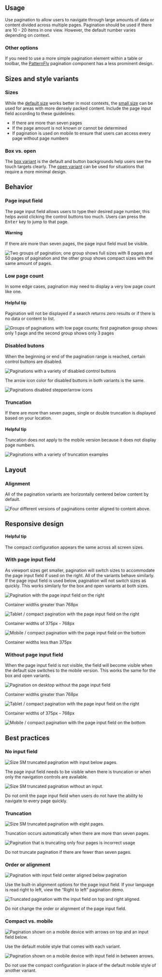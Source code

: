 ## Usage

Use pagination to allow users to navigate through large amounts of data or content divided across multiple pages. Pagination should be used if there are 10 - 20 items in one view. However, the default number varies depending on context.

### Other options

If you need to use a more simple pagination element within a table or toolbar, the [PatternFly](https://www.patternfly.org/v4/components/pagination/design-guidelines/) pagination component has a less prominent design.


## Sizes and style variants

### Sizes

While the [default size](/elements/pagination/style/#default/) works better in most contexts, the [small size](/elements/pagination/style/#small/) can be used for areas with more densely packed content. Include the page input field according to these guidelines:

- If there are more than seven pages
- If the page amount is not known or cannot be determined
- If pagination is used on mobile to ensure that users can access every page without page numbers

### Box vs. open

The [box variant](/elements/pagination/style/#box-variant) is the default and button backgrounds help users see the touch targets clearly. The [open variant](/elements/pagination/style/#open-variant) can be used for situations that require a more minimal design.

## Behavior

### Page input field

The page input field allows users to type their desired page number, this helps avoid clicking the control buttons too much. Users can press the <kbd>Enter</kbd> key to jump to that page.

<rh-alert state="warning">
  <h4 slot="header">Warning</h4>
  <p>If there are more than seven pages, the page input field must be visible.</p>
</rh-alert>

<uxdot-example width-adjustment="736px">
  <img src="{{ '../pagination-guidelines-page-input-field.svg' | url }}" alt="Two groups of pagination; one group shows full sizes with 8 pages and 50 pages of pagination and the other group shows compact sizes with the same amount of pages.">
</uxdot-example>

### Low page count

In some edge cases, pagination may need to display a very low page count like one.

<rh-alert state="info">
  <h4 slot="header">Helpful tip</h4>
  <p>Pagination will not be displayed if a search returns zero results or if there is no data or content to list.</p>
</rh-alert>

<uxdot-example width-adjustment="736px">
  <img src="{{ '../pagination-guidelines-low-page-count.svg' | url }}" alt="Groups of paginations with low page counts; first pagination group shows only 1 page and the second group shows only 3 pages">
</uxdot-example>

### Disabled butons

When the beginning or end of the pagination range is reached, certain control buttons are disabled.

<uxdot-example width-adjustment="736px">
  <img src="{{ '../pagination-guidelines-disabled-buttons-1.svg' | url }}" alt="Paginations with a variety of disabled control buttons">
</uxdot-example>

The arrow icon color for disabled buttons in both variants is the same.

<uxdot-example width-adjustment="736px">
  <img src="{{ '../pagination-guidelines-disabled-buttons-2.svg' | url }}" alt="Paginations disabled stepper/arrow icons">
</uxdot-example>

### Truncation

If there are more than seven pages, single or double truncation is displayed based on your location.

<rh-alert state="info">
  <h4 slot="header">Helpful tip</h4>
  <p>Truncation does not apply to the mobile version because it does not display page numbers.</p>
</rh-alert>

<uxdot-example width-adjustment="736px">
  <img src="{{ '../pagination-guidelines-truncation.svg' | url }}" alt="Paginations with a variety of truncation examples">
</uxdot-example>


## Layout

### Alignment

All of the pagination variants are horizontally centered below content by default.

<uxdot-example width-adjustment="800px">
  <img src="{{ '../pagination-layout-alignment.svg' | url }}" alt="Four different versions of paginations center aligned to content above.">
</uxdot-example>

## Responsive design

<rh-alert state="info">
  <h4 slot="header">Helpful tip</h4>
  <p>The compact configuration appears the same across all screen sizes.</p>
</rh-alert>

### With page input field

As viewport sizes get smaller, pagination will switch sizes to accommodate the page input field if used on the right. All of the variants behave similarly. If the page input field is used below, pagination will not switch sizes as quickly. This works similarly for the box and open variants at both sizes.

<uxdot-example width-adjustment="1140px" variant="full" alignment="left" no-border>
  <img src="{{ '../pagination-guidelines-responsive-with-pif-desktop.svg' | url }}" alt="Pagination with the page input field on the right">
</uxdot-example>

Container widths greater than 768px

<uxdot-example width-adjustment="576px" variant="full" alignment="left" no-border>
  <img src="{{ '../pagination-guidelines-responsive-with-pif-tablet.svg' | url }}" alt="Tablet / compact pagination with the page input field on the right">
</uxdot-example>

Container widths of 375px - 768px

<uxdot-example width-adjustment="360px" variant="full" alignment="left" no-border>
  <img src="{{ '../pagination-guidelines-responsive-with-pif-mobile.svg' | url }}" alt="Mobile / compact pagination with the page input field on the bottom">
</uxdot-example>

Container widths less than 375px

### Without page input field

When the page input field is not visible, the field will become visible when the default size switches to the mobile version. This works the same for the box and open variants.

<uxdot-example width-adjustment="1140px" variant="full" alignment="left" no-border>
  <img src="{{ '../pagination-guidelines-responsive-no-pif-desktop.svg' | url }}" alt="Pagination on desktop without the page input field">
</uxdot-example>

Container widths greater than 768px

<uxdot-example width-adjustment="576px" variant="full" alignment="left" no-border>
  <img src="{{ '../pagination-guidelines-responsive-no-pif-tablet.svg' | url }}" alt="Tablet / compact pagination with the page input field on the right">
</uxdot-example>

Container widths of 375px - 768px

<uxdot-example width-adjustment="360px" variant="full" alignment="left" no-border>
  <img src="{{ '../pagination-guidelines-responsive-no-pif-mobile.svg' | url }}" alt="Mobile / compact pagination with the page input field on the bottom">
</uxdot-example>


## Best practices

### No input field

<div class="grid sm-two-columns">
  <uxdot-best-practice do>
    <uxdot-example slot="image" width-adjustment="372px">
      <img src="{{ '../pagination-guidelines-best-practices-1-do.svg' | url }}" alt="Size SM truncated pagination with input below pages.">
    </uxdot-example>
    <p>The page input field needs to be visible when there is truncation or when only the navigation controls are available.</p>
  </uxdot-best-practice>
  <uxdot-best-practice dont>
    <uxdot-example slot="image" width-adjustment="372px">
      <img src="../pagination-guidelines-best-practices-1-dont.svg" alt="Size SM truncated pagination without an input.">
    </uxdot-example>
    <p>Do not omit the page input field when users do not have the ability to navigate to every page quickly.</p>
  </uxdot-best-practice>
</div>

### Truncation

<div class="grid sm-two-columns">
  <uxdot-best-practice do>
    <uxdot-example slot="image" width-adjustment="372px">
      <img src="{{ '../pagination-guidelines-best-practices-2-do.svg' | url }}" alt="Size SM truncated pagination with eight pages.">
    </uxdot-example>
    <p>Truncation occurs automatically when there are more than seven pages.</p>
  </uxdot-best-practice>
  <uxdot-best-practice dont>
    <uxdot-example slot="image" width-adjustment="270px">
      <img src="../pagination-guidelines-best-practices-2-dont.svg" alt="Pagination that is truncating only four pages is incorrect usage">
    </uxdot-example>
    <p>Do not truncate pagination if there are fewer than seven pages.</p>
  </uxdot-best-practice>
</div>


### Order or alignment

<div class="grid sm-two-columns">
  <uxdot-best-practice do>
    <uxdot-example slot="image" width-adjustment="372px">
      <img src="{{ '../pagination-guidelines-best-practices-3-do.svg' | url }}" alt="Pagination with input field center aligned below pagination">
    </uxdot-example>
    <p>Use the built-in alignment options for the page input field. If your language is read right to left, view the “Right to left” pagination demo.</p>
  </uxdot-best-practice>
  <uxdot-best-practice dont>
    <uxdot-example slot="image" width-adjustment="372px">
      <img src="../pagination-guidelines-best-practices-3-dont.svg" alt="Truncated pagination with the input field on top and right aligned.">
    </uxdot-example>
    <p>Do not change the order or alignment of the page input field.</p>
  </uxdot-best-practice>
</div>


### Compact vs. mobile

<div class="grid sm-two-columns compact-vs-mobile">
  <uxdot-best-practice do>
    <uxdot-example slot="image" width-adjustment="393px">
      <img src="{{ '../pagination-guidelines-best-practices-4-do.svg' | url }}" alt="Pagination shown on a mobile device with arrows on top and an input field below.">
    </uxdot-example>
    <p>Use the default mobile style that comes with each variant.</p>
  </uxdot-best-practice>
  <uxdot-best-practice dont>
    <uxdot-example slot="image" width-adjustment="393px">
      <img src="../pagination-guidelines-best-practices-4-dont.svg" alt="Pagination shown on a mobile device with input field in between arrows.">
    </uxdot-example>
    <p>Do not use the compact configuration in place of the default mobile style of another variant.</p>
  </uxdot-best-practice>
</div>

<style>
  .compact-vs-mobile ::part(container) {
    padding-block-start: 0;
  }
</style>